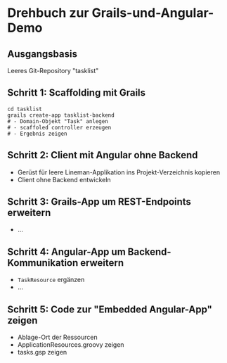 # Drehbuch zur Grails-und-Angular-Demo

## Ausgangsbasis

Leeres Git-Repository "tasklist"

## Schritt 1: Scaffolding mit Grails

    cd tasklist
    grails create-app tasklist-backend
    # - Domain-Objekt "Task" anlegen
    # - scaffoled controller erzeugen
    # - Ergebnis zeigen

## Schritt 2: Client mit Angular ohne Backend

*   Gerüst für leere Lineman-Applikation ins Projekt-Verzeichnis kopieren
*   Client ohne Backend entwickeln

## Schritt 3: Grails-App um REST-Endpoints erweitern

*   ...

## Schritt 4: Angular-App um Backend-Kommunikation erweitern

*   `TaskResource` ergänzen
*   ...

## Schritt 5: Code zur "Embedded Angular-App" zeigen

*   Ablage-Ort der Ressourcen
*   ApplicationResources.groovy zeigen
*   tasks.gsp zeigen
